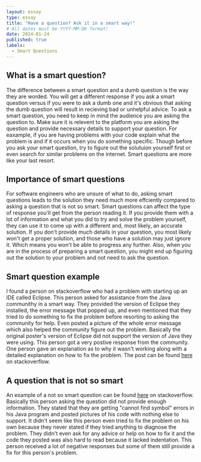 ```yaml
---
layout: essay
type: essay
title: "Have a question? Ask it in a smart way!"
# All dates must be YYYY-MM-DD format!
date: 2024-01-24
published: true
labels:
  - Smart Questions
---
```

## What is a smart question?

The difference between a smart question and a dumb question is the way they are worded. You will get a different response if you ask a smart question versus if you were to ask a dumb one and it's obvious that asking the dumb question will result in recieving bad or unhelpful advice. To ask a smart question, you need to keep in mind the audience you are asking the question to. Make sure it is relevent to the platform you are asking the question and provide necessary details to support your question. For eaxample, if you are having problems with your code explain what the problem is and if it occurs when you do something specific. Though before you ask your smart question, try to figure out the solutuion yourself first or even search for similar problems on the internet. Smart questions are more like your last resort.

## Importance of smart questions

For software engineers who are unsure of what to do, asking smart questions leads to the solution they need much more effciently compared to asking a question that is not so smart. Smart questions can affect the type of response you'll get from the person reading it. If you provide them with a lot of information and what you did to try and solve the problem yourself, they can use it to come up with a different and, most likely, an accurate solution. If you don't provide much details in your question, you most likely won't get a proper solution, and those who have a solution may just ignore it. Which means you won't be able to progress any further. Also, when you are in the process of preparing a smart question, you might end up figuring out the solution to your problem and not need to ask the question.

## Smart question example

I found a person on stackoverflow who had a problem with starting up an IDE called Eclipse. This person asked for assistance from the Java communithy in a smart way. They provided the version of Eclipse they installed, the error message that popped up, and even mentioned that they tried to do something to fix the problem before resorting to asking the community for help. Even posted a picture of the whole error message which also helped the community figure out the problem. Basically the original poster's version of Eclipse did not support the version of Java they were using. This person got a very postive response from the community. One person gave an explanation as to why it wasn't working along with a detailed explanation on how to fix the problem. The post can be found [here](https://stackoverflow.com/questions/11461607/cant-start-eclipse-java-was-started-but-returned-exit-code-13) on stackoverflow.

## A question that is not so smart

An example of a not so smart question can be found [here](https://stackoverflow.com/questions/18040762/length-java15-error-cannot-find-symbol-length-java16-error-cannot-find-sy) on stackoverflow. Basically this person asking the question did not provide enough information. They stated that they are getting "cannot find symbol" errors in his Java program and posted pictures of his code with nothing else to support. It didn't seem like this person even tried to fix the problem on his own because they never stated if they tried anything to diagnose the problem. They didn't even ask for any advice or help on how to fix it and the code they posted was also hard to read because it lacked indentation. This person received a lot of negative responses but some of them still provide a fix for this person's problem.
